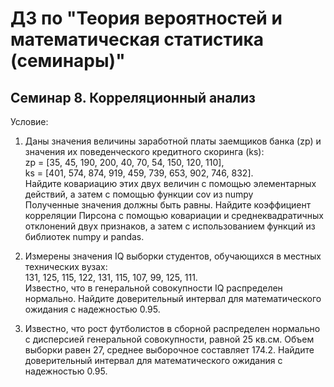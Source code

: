 # ДЗ по "Теория вероятностей и математическая статистика (семинары)"

## Семинар 8. Корреляционный анализ

Условие:
1) Даны значения величины заработной платы заемщиков банка (zp) и значения их поведенческого кредитного скоринга (ks):  
zp = [35, 45, 190, 200, 40, 70, 54, 150, 120, 110],  
ks = [401, 574, 874, 919, 459, 739, 653, 902, 746, 832].  
Найдите ковариацию этих двух величин с помощью элементарных действий, а затем с помощью функции cov из numpy  
Полученные значения должны быть равны. Найдите коэффициент корреляции Пирсона с помощью ковариации и среднеквадратичных отклонений двух признаков, а затем с использованием функций из библиотек numpy и pandas.

2) Измерены значения IQ выборки студентов, обучающихся в местных технических вузах:  
131, 125, 115, 122, 131, 115, 107, 99, 125, 111.  
Известно, что в генеральной совокупности IQ распределен нормально. 
Найдите доверительный интервал для математического ожидания с надежностью 0.95.

3) Известно, что рост футболистов в сборной распределен нормально
с дисперсией генеральной совокупности, равной 25 кв.см. Объем выборки равен 27,
среднее выборочное составляет 174.2. Найдите доверительный интервал для математического
ожидания с надежностью 0.95.